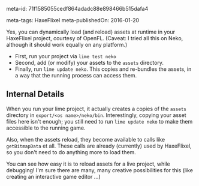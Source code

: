 meta-id: 71f1585055cedf864adadc88e898466b515dafa4

meta-tags: HaxeFlixel
meta-publishedOn: 2016-01-20

Yes, you can dynamically load (and reload) assets at runtime in your HaxeFlixel project, courtesy of OpenFL. (Caveat: I tried all this on Neko, although it should work equally on any platform.)

- First, run your project via `lime test neko`
- Second, add (or modify) your assets to the `assets` directory.
- Finally, run `lime update neko`. This copies and re-bundles the assets, in a way that the running process can access them.

## Internal Details

When you run your lime project, it actually creates a copies of the `assets` directory in `export/<os name>/neko/bin`. Interestingly, copying your asset files here isn't enough; you still need to run `lime update neko` to make them accessible to the running game.

Also, when the assets reload, they become available to calls like `getBitmapData` et all. These calls are already (currently) used by HaxeFlixel, so you don't need to do anything more to load them.

You can see how easy it is to reload assets for a live project, while debugging! I'm sure there are many, many creative possibilities for this (like creating an interactive game editor ...)
